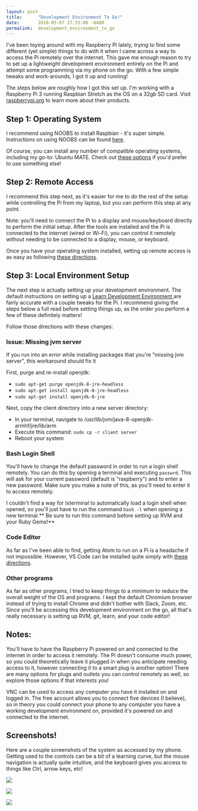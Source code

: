 ```yaml
---
layout: post
title:      "Development Environment To Go!"
date:       2018-05-07 17:33:00 -0400
permalink:  development_environment_to_go
---
```



I've been toying around with my Raspberry Pi lately, trying to find some different (yet simple) things to do with it when I came across a way to access the Pi remotely over the internet. This gave me enough reason to try to set up a lightweight development environment entirely on the Pi and attempt some programming via my phone on the go. With a few simple tweaks and work-arounds, I got it up and running! 

The steps below are roughly how I got this set up. I'm working with a Raspberry Pi 3 running Raspbian Stretch as the OS on a 32gb SD card. Visit [raspberrypi.org](https://www.raspberrypi.org/) to learn more about their products. 

## Step 1: Operating System

I recommend using NOOBS to install Raspbian  - it's super simple. Instructions on using NOOBS can be found  [here](https://www.raspberrypi.org/documentation/installation/installing-images/).

Of course, you can install any number of compatible operating systems, including my go-to: Ubuntu MATE. Check out [these options](https://www.raspberrypi.org/downloads/) if you'd prefer to use something else!

## Step 2: Remote Access

I recommend this step next, as it's easier for me to do the rest of the setup while controlling the Pi from my laptop, but you can perform this step at any point. 

Note: you'll need to connect the Pi to a display and mouse/keyboard directly to perform the initial setup. After the tools are installed and the Pi is connected to the internet (wired or Wi-Fi), you can control it remotely without needing to be connected to a display, mouse, or keyboard. 

Once you have your operating system installed, setting up remote access is as easy as following [these directions](https://www.realvnc.com/en/connect/docs/raspberry-pi.html). 

## Step 3: Local Environment Setup

The next step is actually setting up your development environment. The default instructions on setting up a [Learn Development Environment ](https://github.com/AspenJames/linux-env-setup) are fairly accurate with a couple tweaks for the Pi. I recommend giving the steps below a full read before setting things up, as the order you perform a few of these definitely matters!

Follow those directions with these changes:

### Issue: Missing jvm server

If you run into an error while installing packages that you're "missing jvm server", this workaround should fix it

 First, purge and re-install openjdk:
 -  `sudo apt-get purge openjdk-8-jre-headless`
 - `sudo apt-get install openjdk-8-jre-headless`
 - `sudo apt-get install openjdk-8-jre`

Next, copy the client directory into a new server directory:
 - In your terminal, navigate to /usr/lib/jvm/java-8-openjdk-armhf/jre/lib/arm
 - Execute this command: `sudo cp -r client server`
 - Reboot your system

### Bash Login Shell

You'll have to change the default password in order to run a login shell remotely. You can do this by opening a terminal and executing `passwrd`. This will ask for your current password (default is "raspberry") and to enter a new password. Make sure you make a note of this, as you'll need to enter it to access remotely. 

I couldn't find a way for lxterminal to automatically load a login shell when opened, so you'll just have to run the command `bash -l` when opening a new terminal.** Be sure to run this command before setting up RVM and your Ruby Gems!**

### Code Editor

As far as I've been able to find, getting Atom to run on a Pi is a headache if not impossible. However, VS Code can be installed quite simply with [these directions](https://www.raspberrypi.org/forums/viewtopic.php?t=191342).

### Other programs

As far as other programs, I tried to keep things to a minimum to reduce the overall weight of the OS and programs. I kept the default Chromium browser instead of trying to install Chrome and didn't bother with Slack, Zoom, etc. Since you'll be accessing this development environment on the go, all that's really necessary is setting up RVM, git, learn, and your code editor! 

## Notes:

You'll have to have the Raspberry Pi powered on and connected to the internet in order to access it remotely. The Pi doesn't consume much power, so you could theoretically leave it plugged in when you anticipate needing access to it, however connecting it to a smart plug is another option! There are many options for plugs and outlets you can control remotely as well, so explore those options if that interests you!

VNC can be used to access any computer you have it installed on and logged in. The free account allows you to connect five devices (I believe), so in theory you could connect your phone to any computer you have a working development environment on, provided it's powered on and connected to the internet.

## Screenshots!

Here are a couple screenshots of the system as accessed by my phone. Getting used to the controls can be a bit of a learning curve, but the mouse navigation is actually quite intuitive, and the keyboard gives you access to things like Ctrl, arrow keys, etc!

![](https://i.imgur.com/CRBkMfz.png)

![](https://i.imgur.com/o9NcIi4.png)

![](https://i.imgur.com/0C2x3YY.png)


